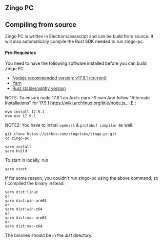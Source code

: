 ## Zingo PC

## Compiling from source
Zingo PC is written in Electron/Javascript and can be build from source. It will also automatically compile the Rust SDK needed to run zingo-pc.

#### Pre-Requisites
You need to have the following software installed before you can build Zingo PC

* [Nodejs recommended version: v17.9.1 (current) ](https://nodejs.org/en/blog/release/v17.9.1)
* [Yarn](https://yarnpkg.com)
* [Rust stable/nightly version](https://www.rust-lang.org/tools/install)

NOTE:  To ensure node 17.9.1 on Arch:
paru -S nvm
And follow "Alternate Installations" for 17.9.1 https://wiki.archlinux.org/title/node.js_ I.E.:

```
nvm install 17.9.1
nvm use 17.9.1
```
  
NOTE2: You have to install `openssl` & `protobuf compiler` as well.

```
git clone https://github.com/zingolabs/zingo-pc.git
cd zingo-pc

yarn install
yarn build
```

To start in locally, run
```
yarn start
```

If for some reason, you couldn't run zingo-pc using the above command, so I compiled the binary instead:
```
yarn dist:linux
or
yarn dist:win-arm64
or
yarn dist:win-x64
or
yarn dist:mac-arm64
or
yarn dist:mac-x64
```

The binaries should be in the *dist* directory.
